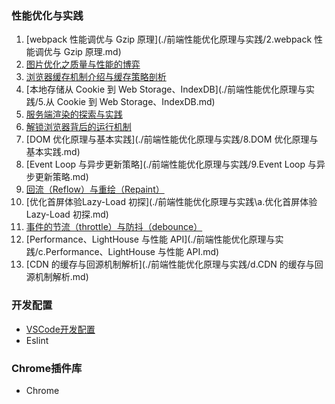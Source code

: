### 性能优化与实践

1. [webpack 性能调优与 Gzip 原理](./前端性能优化原理与实践/2.webpack 性能调优与 Gzip 原理.md)
2. [图片优化之质量与性能的博弈](./前端性能优化原理与实践/3.图片优化之质量与性能的博弈.md)
3. [浏览器缓存机制介绍与缓存策略剖析](./前端性能优化原理与实践/4.浏览器缓存机制介绍与缓存策略剖析.md)
4. [本地存储从 Cookie 到 Web Storage、IndexDB](./前端性能优化原理与实践/5.从 Cookie 到 Web Storage、IndexDB.md)
5. [服务端渲染的探索与实践](./前端性能优化原理与实践/6.服务端渲染的探索与实践.md)
6. [解锁浏览器背后的运行机制](./前端性能优化原理与实践/7.解锁浏览器背后的运行机制.md)
7. [DOM 优化原理与基本实践](./前端性能优化原理与实践/8.DOM 优化原理与基本实践.md)
8. [Event Loop 与异步更新策略](./前端性能优化原理与实践/9.Event Loop 与异步更新策略.md)
9. [回流（Reflow）与重绘（Repaint）](./前端性能优化原理与实践/10.回流（Reflow）与重绘（Repaint）.md)
10. [优化首屏体验Lazy-Load 初探](./前端性能优化原理与实践\a.优化首屏体验Lazy-Load 初探.md)
11. [事件的节流（throttle）与防抖（debounce）](./前端性能优化原理与实践/b.事件的节流（throttle）与防抖（debounce）.md)
12. [Performance、LightHouse 与性能 API](./前端性能优化原理与实践/c.Performance、LightHouse 与性能 API.md)
13. [CDN 的缓存与回源机制解析](./前端性能优化原理与实践/d.CDN 的缓存与回源机制解析.md)

### 开发配置

- [VSCode开发配置](./VSCode开发配置.md)
- Eslint

### Chrome插件库

- Chrome
